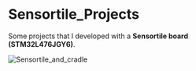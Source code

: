 # Sensortile_Projects
Some projects that I developed with a **Sensortile board (STM32L476JGY6)**.

![Sensortile_and_cradle](https://user-images.githubusercontent.com/7443249/95245873-14f0d000-07ea-11eb-9c2c-cad593a5bcb1.jpg)
